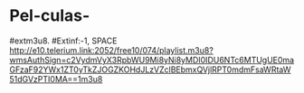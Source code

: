 # Pel-culas-
#extm3u8.   #Extinf:-1, SPACE    http://e10.telerium.link:2052/free10/074/playlist.m3u8?wmsAuthSign=c2VydmVyX3RpbWU9Mi8yNi8yMDI0IDU6NTc6MTUgUE0maGFzaF92YWx1ZT0yTkZJOGZKOHdJLzVZclBEbmxQVjlRPT0mdmFsaWRtaW51dGVzPTI0MA==1m3u8

